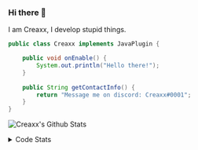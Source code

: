 ### Hi there 👋

I am Creaxx, I develop stupid things. 

```java
public class Creaxx implements JavaPlugin {

    public void onEnable() {
        System.out.println("Hello there!");
    }
    
    public String getContactInfo() {
        return "Message me on discord: Creaxx#0001";
    }
}
```

![Creaxx's Github Stats](https://github-readme-stats.vercel.app/api?username=CreaxxOG&show_icons=true&theme=dark&count_private=true)

<details>
  <summary>Code Stats</summary>

<!--START_SECTION:waka-->
![Code Time](http://img.shields.io/badge/Code%20Time-929%20hrs%206%20mins-blue)

![Lines of code](https://img.shields.io/badge/From%20Hello%20World%20I%27ve%20Written-2%20Thousand%20lines%20of%20code-blue)

**🐱 My GitHub Data** 

> 🏆 635 Contributions in the Year 2022
 > 
> 📦 231.3 kB Used in GitHub's Storage 
 > 
> 🚫 Not Opted to Hire
 > 
> 📜 3 Public Repositories 
 > 
> 🔑 3 Private Repositories  
 > 
**I'm an Early 🐤** 

```text
🌞 Morning    15 commits     █░░░░░░░░░░░░░░░░░░░░░░░░   3.55% 
🌆 Daytime    201 commits    ████████████░░░░░░░░░░░░░   47.52% 
🌃 Evening    187 commits    ███████████░░░░░░░░░░░░░░   44.21% 
🌙 Night      20 commits     █░░░░░░░░░░░░░░░░░░░░░░░░   4.73%

```
📅 **I'm Most Productive on Sunday** 

```text
Monday       52 commits     ███░░░░░░░░░░░░░░░░░░░░░░   12.29% 
Tuesday      69 commits     ████░░░░░░░░░░░░░░░░░░░░░   16.31% 
Wednesday    71 commits     ████░░░░░░░░░░░░░░░░░░░░░   16.78% 
Thursday     51 commits     ███░░░░░░░░░░░░░░░░░░░░░░   12.06% 
Friday       47 commits     ██░░░░░░░░░░░░░░░░░░░░░░░   11.11% 
Saturday     61 commits     ███░░░░░░░░░░░░░░░░░░░░░░   14.42% 
Sunday       72 commits     ████░░░░░░░░░░░░░░░░░░░░░   17.02%

```


📊 **This Week I Spent My Time On** 

```text
💬 Programming Languages: 
Java                     8 hrs 19 mins       █████████████████████░░░░   84.33% 
Kotlin                   1 hr 13 mins        ███░░░░░░░░░░░░░░░░░░░░░░   12.35% 
YAML                     18 mins             ░░░░░░░░░░░░░░░░░░░░░░░░░   3.15% 
XML                      0 secs              ░░░░░░░░░░░░░░░░░░░░░░░░░   0.13% 
GitIgnore file           0 secs              ░░░░░░░░░░░░░░░░░░░░░░░░░   0.05%

🔥 Editors: 
IntelliJ                 9 hrs 52 mins       █████████████████████████   100.0%

```

**I Mostly Code in Java** 

```text
Java                     6 repos             ███████████████░░░░░░░░░░   60.0% 
Kotlin                   3 repos             ███████░░░░░░░░░░░░░░░░░░   30.0% 
EJS                      1 repo              ██░░░░░░░░░░░░░░░░░░░░░░░   10.0%

```



 Last Updated on 19/10/2022 18:45:36 UTC
<!--END_SECTION:waka-->
</details>
